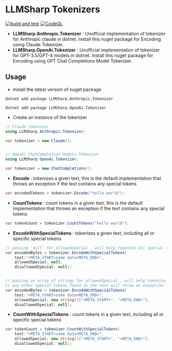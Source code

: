 # LLMSharp Tokenizers

[![build and test](https://github.com/veerashayyagari/llmsharp-tokenizers/actions/workflows/build-and-test.yml/badge.svg)](https://github.com/veerashayyagari/llmsharp-tokenizers/actions/workflows/build-and-test.yml) [![CodeQL](https://github.com/veerashayyagari/llmsharp-tokenizers/actions/workflows/codeql.yml/badge.svg)](https://github.com/veerashayyagari/llmsharp-tokenizers/actions/workflows/codeql.yml)

- **LLMSharp.Anthropic.Tokenizer** : Unofficial implementation of tokenizer for Anthropic claude in dotnet. Install this nuget package for Encoding using Claude Tokenizer.
- **LLMSharp.OpenAi.Tokenizer** : Unofficial implementation of tokenizer for GPT-3.5/GPT-4 models in dotnet. Install this nuget package for Encoding using GPT Chat Completions Model Tokenizer.

## Usage

- Install the latest version of nuget package

```
dotnet add package LLMSharp.Anthropic.Tokenizer

dotnet add package LLMSharp.OpenAi.Tokenizer
```

- Create an instance of the tokenizer

```csharp
// Claude Tokenizer
using LLMSharp.Anthropic.Tokenizer;

var tokenizer = new Claude();


// OpenAi ChatCompletion Models Tokenizer
using LLMSharp.OpenAi.Tokenizer;

var tokenizer = new ChatCompletions();
```

- **Encode** : tokenizes a given text, this is the default implementation that throws an exception if the text contains any special tokens

```csharp
var encodedTokens = tokenizer.Encode("hello world");
```

- **CountTokens** : count tokens in a given text, this is the default implementation that throws an exception if the text contains any special tokens

```csharp
var tokenCount = tokenizer.CountTokens("hello world");
```

- **EncodeWithSpecialTokens** : tokenizes a given text, including all or specific special tokens

```csharp
// passing 'null' for allowedSpecial , will help tokenize all special tokens
var encodedBytes = tokenizer.EncodeWithSpecialTokens(
    text:"<META_START>some data<META_END>",
    allowedSpecial: null,
    disallowedSpecial: null);


// passing an array of strings for allowedSpecial , will help tokenize only those special tokens
// any other special tokens found in the text will throw an exception
var encodedBytes = tokenizer.EncodeWithSpecialTokens(
    text:"<META_START>some data<META_END>",
    allowedSpecial: new string[]{"<META_START>", "<META_END>"},
    disallowedSpecial: null);
```

- **CountWithSpecialTokens** : count tokens in a given text, including all or specific special tokens

```csharp
var tokenCount = tokenizer.CountWithSpecialTokens(
    text:"<META_START>some data<META_END>",
    allowedSpecial: new string[]{"<META_START>", "<META_END>"},
    disallowedSpecial: null);
```
